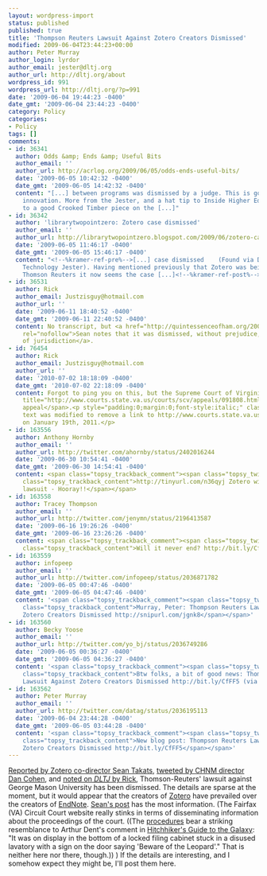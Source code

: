 ```yaml
---
layout: wordpress-import
status: published
published: true
title: 'Thompson Reuters Lawsuit Against Zotero Creators Dismissed'
modified: 2009-06-04T23:44:23+00:00
author: Peter Murray
author_login: lyrdor
author_email: jester@dltj.org
author_url: http://dltj.org/about
wordpress_id: 991
wordpress_url: http://dltj.org/?p=991
date: '2009-06-04 19:44:23 -0400'
date_gmt: '2009-06-04 23:44:23 -0400'
category: Policy
categories:
- Policy
tags: []
comments:
- id: 36341
  author: Odds &amp; Ends &amp; Useful Bits
  author_email: ''
  author_url: http://acrlog.org/2009/06/05/odds-ends-useful-bits/
  date: '2009-06-05 10:42:32 -0400'
  date_gmt: '2009-06-05 14:42:32 -0400'
  content: "[...] between programs was dismissed by a judge. This is good news for
    innovation. More from the Jester, and a hat tip to Inside Higher Ed, which points
    to a good Crooked Timber piece on the [...]"
- id: 36342
  author: 'librarytwopointzero: Zotero case dismissed'
  author_email: ''
  author_url: http://librarytwopointzero.blogspot.com/2009/06/zotero-case-dismissed.html
  date: '2009-06-05 11:46:17 -0400'
  date_gmt: '2009-06-05 15:46:17 -0400'
  content: "<!--%kramer-ref-pre%-->[...] case dismissed    (Found via Disruptive Library
    Technology Jester). Having mentioned previously that Zotero was being sued by
    Thomson Reuters it now seems the case [...]<!--%kramer-ref-post%-->"
- id: 36531
  author: Rick
  author_email: Justzisguy@hotmail.com
  author_url: ''
  date: '2009-06-11 18:40:52 -0400'
  date_gmt: '2009-06-11 22:40:52 -0400'
  content: No transcript, but <a href="http://quintessenceofham.org/2009/06/10/a-few-more-dismissal-details/"
    rel="nofollow">Sean notes that it was dismissed, without prejudice, due to lack
    of jurisdiction</a>.
- id: 76454
  author: Rick
  author_email: Justzisguy@hotmail.com
  author_url: ''
  date: '2010-07-02 18:18:09 -0400'
  date_gmt: '2010-07-02 22:18:09 -0400'
  content: Forgot to ping you on this, but the Supreme Court of Virginia <span class="removed_link"
    title="http://www.courts.state.va.us/courts/scv/appeals/091808.html">granted an
    appeal</span>.<p style="padding:0;margin:0;font-style:italic;" class="removed_link">The
    text was modified to remove a link to http://www.courts.state.va.us/courts/scv/appeals/091808.html
    on January 19th, 2011.</p>
- id: 163556
  author: Anthony Hornby
  author_email: ''
  author_url: http://twitter.com/ahornby/status/2402016244
  date: '2009-06-30 10:54:41 -0400'
  date_gmt: '2009-06-30 14:54:41 -0400'
  content: <span class="topsy_trackback_comment"><span class="topsy_twitter_username"><span
    class="topsy_trackback_content">http://tinyurl.com/n36qyj Zotero win over Thomson
    lawsuit - Hooray!!</span></span>
- id: 163558
  author: Tracey Thompson
  author_email: ''
  author_url: http://twitter.com/jenymn/status/2196413587
  date: '2009-06-16 19:26:26 -0400'
  date_gmt: '2009-06-16 23:26:26 -0400'
  content: <span class="topsy_trackback_comment"><span class="topsy_twitter_username"><span
    class="topsy_trackback_content">Will it never end? http://bit.ly/CfFF5</span></span>
- id: 163559
  author: infopeep
  author_email: ''
  author_url: http://twitter.com/infopeep/status/2036871782
  date: '2009-06-05 00:47:46 -0400'
  date_gmt: '2009-06-05 04:47:46 -0400'
  content: '<span class="topsy_trackback_comment"><span class="topsy_twitter_username"><span
    class="topsy_trackback_content">Murray, Peter: Thompson Reuters Lawsuit Against
    Zotero Creators Dismissed http://snipurl.com/jgnk8</span></span>'
- id: 163560
  author: Becky Yoose
  author_email: ''
  author_url: http://twitter.com/yo_bj/status/2036749286
  date: '2009-06-05 00:36:27 -0400'
  date_gmt: '2009-06-05 04:36:27 -0400'
  content: '<span class="topsy_trackback_comment"><span class="topsy_twitter_username"><span
    class="topsy_trackback_content">Btw folks, a bit of good news: Thompson Reuters
    Lawsuit Against Zotero Creators Dismissed http://bit.ly/CfFF5 (via @DataG)</span></span>'
- id: 163562
  author: Peter Murray
  author_email: ''
  author_url: http://twitter.com/datag/status/2036195113
  date: '2009-06-04 23:44:28 -0400'
  date_gmt: '2009-06-05 03:44:28 -0400'
  content: '<span class="topsy_trackback_comment"><span class="topsy_twitter_username"><span
    class="topsy_trackback_content">New blog post: Thompson Reuters Lawsuit Against
    Zotero Creators Dismissed http://bit.ly/CfFF5</span></span>'
---
```

<p><a href="http://quintessenceofham.org/2009/06/04/thomson-reuters-lawsuit-dismissed/" title="Thomson Reuters Lawsuit Dismissed  at  The Quintessence of Ham">Reported by Zotero co-director Sean Takats</a>, <a href="http://twitter.com/dancohen/status/2031516508" title="Twitter / Dan Cohen: Thomson Reuters case again ...">tweeted by CHNM director Dan Cohen</a>, and <a href="/article/gmu-zotero-response/#comment-36332">noted on <acronym title="Disruptive Library Technology Jester"><i>DLTJ</i></acronym> by Rick</a>, Thomson-Reuters' lawsuit against George Mason University has been dismissed.  The details are sparse at the moment, but it would appear that the creators of <a href="http://www.zotero.org/" title="Zotero | Home">Zotero</a> have prevailed over the creators of <a href="http://www.endnote.com/" title="EndNote - Bibliographies Made Easy">EndNote</a>.  <a href="http://quintessenceofham.org/2009/06/04/thomson-reuters-lawsuit-dismissed/" title="Thomson Reuters Lawsuit Dismissed  at  The Quintessence of Ham">Sean's post</a> has the most information.  (The Fairfax (VA) Circuit Court website really stinks in terms of disseminating information about the proceedings of the court. ((The <a href="http://www.fairfaxcounty.gov/courts/circuit/civil_records.htm" title="Civil Records - Fairfax County, Virginia - Circuit Court">procedures</a> bear a striking resemblance to Arthur Dent's comment in <a href="http://en.wikipedia.org/wiki/The_Hitchhiker%27s_Guide_to_the_Galaxy" title="http://en.wikipedia.org/wiki/The_Hitchhiker%27s_Guide_to_the_Galaxy">Hitchhiker's Guide to the Galaxy</a>: "It was on display in the bottom of a locked filing cabinet stuck in a disused lavatory with a sign on the door saying 'Beware of the Leopard'."  That is neither here nor there, though.)) ) If the details are interesting, and I somehow expect they might be, I'll post them here.</p>
